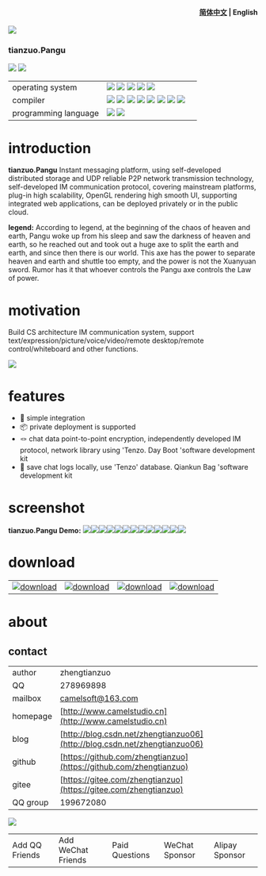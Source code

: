 <h4 align="right"><strong><a href="README.md">简体中文</a></strong> | English</h4>

![](img/logo.png)

### tianzuo.Pangu

![](https://img.shields.io/badge/release-1.0.0.0-blue.svg)
![](https://img.shields.io/badge/date-24.1.1-orange.svg)

||||
|--|--|--|
|operating system|![](https://img.shields.io/badge/os-windows_7+-blue.svg) ![](https://img.shields.io/badge/os-macos_10.14+-lightgrey.svg) ![](https://img.shields.io/badge/os-ubuntu_20.04+-orange.svg) ![](https://img.shields.io/badge/os-android_5.0+-green.svg) ![](https://img.shields.io/badge/os-ios_12.0+-lightgrey.svg)||
|compiler|![](https://img.shields.io/badge/c++-11-blue.svg) ![](https://img.shields.io/badge/msvc-14.0-blue.svg) ![](https://img.shields.io/badge/msvc-14.1-blue.svg) ![](https://img.shields.io/badge/msvc-14.2-blue.svg) ![](https://img.shields.io/badge/msvc-14.3-blue.svg) ![](https://img.shields.io/badge/ndk-21.3-green.svg) ![](https://img.shields.io/badge/llvm-10.0-lightgrey.svg) ![](https://img.shields.io/badge/gcc-9.4-orange.svg)||
|programming language|![](img/C.png) ![](img/C__.png)||

# introduction

**tianzuo.Pangu** Instant messaging platform, using self-developed distributed storage and UDP reliable P2P network transmission technology, self-developed IM communication protocol, covering mainstream platforms, plug-in high scalability, OpenGL rendering high smooth UI, supporting integrated web applications, can be deployed privately or in the public cloud.

**legend:**
According to legend, at the beginning of the chaos of heaven and earth, Pangu woke up from his sleep and saw the darkness of heaven and earth, so he reached out and took out a huge axe to split the earth and earth, and since then there is our world. This axe has the power to separate heaven and earth and shuttle too empty, and the power is not the Xuanyuan sword. Rumor has it that whoever controls the Pangu axe controls the Law of power.

# motivation
Build CS architecture IM communication system, support text/expression/picture/voice/video/remote desktop/remote control/whiteboard and other functions.

![](img/tianzuo.Pangu.png)

# features

- 🧩 simple integration
- 📦 private deployment is supported
- 🪢 chat data point-to-point encryption, independently developed IM protocol, network library using 'Tenzo. Day Boot 'software development kit
- 📒 save chat logs locally, use 'Tenzo' database. Qiankun Bag 'software development kit

# screenshot

**tianzuo.Pangu Demo:**
<img src="./img/1.png"/><img src="./img/2.png"/><img src="./img/3.png"/><img src="./img/4.png"/><img src="./img/5.png"/><img src="./img/6.png"/><img src="./img/7.png"/><img src="./img/8.png"/><img src="./img/9.png"/><img src="./img/10.png"/><img src="./img/11.png"/><img src="./img/12.png"/><img src="./img/13.png"/>

# download

|||||
|--|--|--|--|
|[![download](img/com_btnGitHub.svg)](https://github.com/zhengtianzuo/tianzuo.Pangu/releases)|[![download](img/com_btnGitee.svg)](https://gitee.com/zhengtianzuo/tianzuo.Pangu/releases)|[![download](img/down_baidu.svg)](https://pan.baidu.com/s/1sPGPbHAd0M8z8y99v814Wg?pwd=1234)|[![download](img/down_weiyun.svg)](https://share.weiyun.com/RUYvAvcG)|

# about
## contact

||||
|--|--|--|
|author|zhengtianzuo||
|QQ|278969898||
|mailbox|camelsoft@163.com||
|homepage|[http://www.camelstudio.cn](http://www.camelstudio.cn)||
|blog|[http://blog.csdn.net/zhengtianzuo06](http://blog.csdn.net/zhengtianzuo06)||
|github|[https://github.com/zhengtianzuo](https://github.com/zhengtianzuo)||
|gitee|[https://gitee.com/zhengtianzuo](https://gitee.com/zhengtianzuo)||
|QQ group|199672080||

![](img/allinone.png)

||||||
|--|--|--|--|--|
|Add QQ Friends|Add WeChat Friends|Paid Questions|WeChat Sponsor|Alipay Sponsor|




